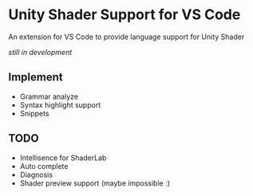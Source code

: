 # Unity Shader Support for VS Code

An extension for VS Code to provide language support for Unity Shader

*still in development*

## Implement
- Grammar analyze
- Syntax highlight support
- Snippets


## TODO
- Intellisence for ShaderLab
- Auto complete
- Diagnosis
- Shader preview support (maybe impossible :)